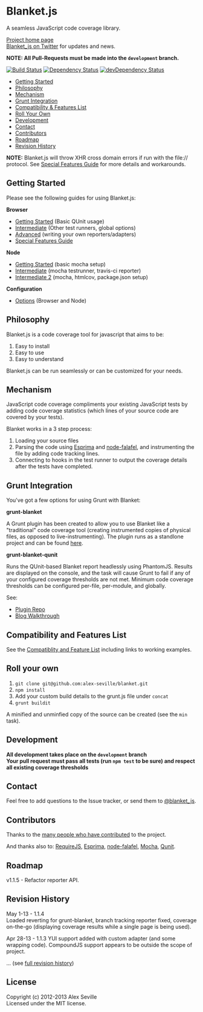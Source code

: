 # Blanket.js

A seamless JavaScript code coverage library.

[Project home page](http://blanketjs.org/)  
[Blanket_js on Twitter](http://www.twitter.com/blanket_js) for updates and news.

**NOTE: All Pull-Requests must be made into the `development` branch.**


[![Build Status](https://travis-ci.org/alex-seville/blanket.svg)](https://travis-ci.org/alex-seville/blanket)
[![Dependency Status](https://david-dm.org/alex-seville/blanket.svg)](https://david-dm.org/alex-seville/blanket)
[![devDependency Status](https://david-dm.org/alex-seville/blanket/dev-status.svg)](https://david-dm.org/alex-seville/blanket#info=devDependencies)

* [Getting Started](#getting-started)
* [Philosophy](#philosophy)
* [Mechanism](#mechanism)
* [Grunt Integration](#grunt-integration)
* [Compatibility & Features List](#compatibility-and-features-list)
* [Roll Your Own](#roll-your-own)
* [Development](#development)
* [Contact](#contact)
* [Contributors](#contributors)  
* [Roadmap](#roadmap)
* [Revision History](#revision-history)

**NOTE:** Blanket.js will throw XHR cross domain errors if run with the file:// protocol.  See [Special Features Guide](docs/special_features.md) for more details and workarounds.


## Getting Started

Please see the following guides for using Blanket.js:

**Browser**
* [Getting Started](docs/getting_started_browser.md) (Basic QUnit usage)
* [Intermediate](docs/intermediate_browser.md) (Other test runners, global options)
* [Advanced](docs/advanced_browser.md) (writing your own reporters/adapters)
* [Special Features Guide](docs/special_features.md)

**Node**
* [Getting Started](docs/getting_started_node.md) (basic mocha setup)
* [Intermediate](docs/intermediate_node.md) (mocha testrunner, travis-ci reporter)
* [Intermediate 2](docs/intermediate_node_2.md) (mocha, htmlcov, package.json setup)

**Configuration**
* [Options](docs/options.md) (Browser and Node)


## Philosophy

Blanket.js is a code coverage tool for javascript that aims to be:

1. Easy to install
2. Easy to use
3. Easy to understand

Blanket.js can be run seamlessly or can be customized for your needs.


## Mechanism

JavaScript code coverage compliments your existing JavaScript tests by adding code coverage statistics (which lines of your source code are covered by your tests).

Blanket works in a 3 step process:

1. Loading your source files
2. Parsing the code using [Esprima](http://esprima.org) and [node-falafel](https://github.com/substack/node-falafel), and instrumenting the file by adding code tracking lines.
3. Connecting to hooks in the test runner to output the coverage details after the tests have completed.

## Grunt Integration

You've got a few options for using Grunt with Blanket:

**grunt-blanket**

A Grunt plugin has been created to allow you to use Blanket like a "traditional" code coverage tool (creating instrumented copies of physical files, as opposed to live-instrumenting).
The plugin runs as a standlone project and can be found [here](https://github.com/alex-seville/grunt-blanket).

**grunt-blanket-qunit**

Runs the QUnit-based Blanket report headlessly using PhantomJS.  Results are displayed on the console, and the task will cause Grunt to fail if any of your configured coverage thresholds are not met. Minimum code coverage thresholds can be configured per-file, per-module, and globally.

See:

* [Plugin Repo](https://github.com/ModelN/grunt-blanket-qunit)
* [Blog Walkthrough](http://www.geekdave.com/2013/07/20/code-coverage-enforcement-for-qunit-using-grunt-and-blanket/)

## Compatibility and Features List

See the [Compatiblity and Feature List](https://github.com/alex-seville/blanket/blob/master/docs/compatibility_and_features.md) including links to working examples.


## Roll your own

1. `git clone git@github.com:alex-seville/blanket.git`  
2. `npm install`  
3. Add your custom build details to the grunt.js file under `concat`
3. `grunt buildit`

A minified and unminfied copy of the source can be created (see the `min` task).  


## Development

**All development takes place on the `development` branch**  
**Your pull request must pass all tests (run `npm test` to be sure) and respect all existing coverage thresholds**


## Contact

Feel free to add questions to the Issue tracker, or send them to [@blanket_js](http://www.twitter.com/blanket_js).


## Contributors

Thanks to the [many people who have contributed](https://github.com/alex-seville/blanket/network/members) to the project.

And thanks also to: [RequireJS](http://requirejs.org/), [Esprima](http://esprima.org/), [node-falafel](https://github.com/substack/node-falafel), [Mocha](http://visionmedia.github.com/mocha/), [Qunit](http://qunitjs.com/).

## Roadmap

v1.1.5 - Refactor reporter API.


## Revision History

May 1-13 - 1.1.4  
Loaded reverting for grunt-blanket, branch tracking reporter fixed, coverage on-the-go (displaying coverage results while a single page is being used).  

Apr 28-13 - 1.1.3
YUI support added with custom adapter (and some wrapping code).  CompoundJS support appears to be outside the scope of project.

... (see [full revision history](HISTORY.md))

## License
Copyright (c) 2012-2013 Alex Seville  
Licensed under the MIT license.
